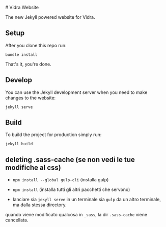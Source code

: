 # Vidra Website

The new Jekyll powered website for Vidra.

## Setup

After you clone this repo run:

```
bundle install
```

That's it, you're done.

## Develop

You can use the Jekyll development server when you need to make changes to the website:

```
jekyll serve
```

## Build

To build the project for production simply run:

```
jekyll build
```

## deleting .sass-cache (se non vedi le tue modifiche al css)

- `npm install --global gulp-cli` (installa gulp)

- `npm install` (installa tutti gli altri pacchetti che servono)

- lanciare sia `jekyll serve` in un terminale sia `gulp` da un altro terminale, ma dalla stessa directory.

quando viene modificato qualcosa in `_sass`, la dir `.sass-cache` viene cancellata.
